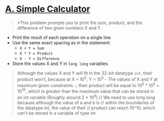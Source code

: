 # [A. Simple Calculator](https://codeforces.com/group/6uhngucRCe/contest/429626/problem/A)
> *This problem prompts you to print the sum, product, and the difference of two given numbers X and Y.

+ Print the result of each operation on a single line
+ Use the same exact spacing as in the statement:
  + ```X + Y = Sum```
  + ```X * Y = Product```
  + ```X - Y = Difference```
+ Store the values X and Y in ```long long``` variables.
> Although the values X and Y will fit in the 32-bit datatype ```int```, their product won't, because at X = 10<sup>5</sup>, Y = 10<sup>5</sup> - The values of X and Y at maximum given constraints -, their product will be equal to 10<sup>5</sup> * 10<sup>5</sup> = 10<sup>10</sup>, which is greater than the maximum value that can be stored in an int variable (Roughly around 2 * 10<sup>9</sup>)
// We need to use long long because although the value of a and b is
    // within the boundaries of the datatype int, the value of their
    // product can reach 10^10, which can't be stored in a variable of type int